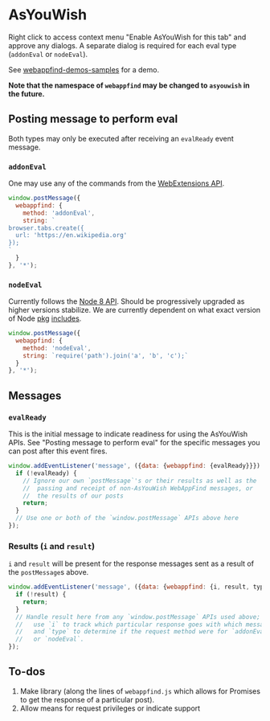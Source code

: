 # AsYouWish

Right click to access context menu "Enable AsYouWish for this tab" and approve
any dialogs. A separate dialog is required for each eval type (`addonEval` or
`nodeEval`).

See [webappfind-demos-samples](https://github.com/brettz9/webappfind-demos-samples)
for a demo.

**Note that the namespace of `webappfind` may be changed to `asyouwish` in the
future.**

## Posting message to perform eval

Both types may only be executed after receiving an `evalReady` event message.

### `addonEval`

One may use any of the commands from the [WebExtensions API](https://developer.mozilla.org/en-US/docs/Mozilla/Add-ons/WebExtensions/API).

```js
window.postMessage({
  webappfind: {
    method: 'addonEval',
    string: `
browser.tabs.create({
  url: 'https://en.wikipedia.org'
});
`
  }
}, '*');
```

### `nodeEval`

Currently follows the [Node 8 API](https://nodejs.org/docs/). Should be
progressively upgraded as higher versions stabilize. We are currently
dependent on what exact version of Node [pkg](https://github.com/zeit/pkg)
[includes](https://github.com/zeit/pkg/issues/341).

```js
window.postMessage({
  webappfind: {
    method: 'nodeEval',
    string: `require('path').join('a', 'b', 'c');`
  }
}, '*');
```

## Messages

### `evalReady`

This is the initial message to indicate readiness for using the AsYouWish APIs.
See "Posting message to perform eval" for the specific messages you can post
after this event fires.

```js
window.addEventListener('message', ({data: {webappfind: {evalReady}}}) => {
  if (!evalReady) {
    // Ignore our own `postMessage`'s or their results as well as the
    //  passing and receipt of non-AsYouWish WebAppFind messages, or
    //  the results of our posts
    return;
  }
  // Use one or both of the `window.postMessage` APIs above here
});
```

### Results (`i` and `result`)

`i` and `result` will be present for the response messages sent as a result
of the `postMessage`s above.

```js
window.addEventListener('message', ({data: {webappfind: {i, result, type}}}) => {
  if (!result) {
    return;
  }
  // Handle result here from any `window.postMessage` APIs used above;
  //   use `i` to track which particular response goes with which message
  //   and `type` to determine if the request method were for `addonEval`
  //   or `nodeEval`.
});
```

## To-dos

1. Make library (along the lines of `webappfind.js` which allows for Promises
    to get the response of a particular post).
1. Allow means for request privileges or indicate support
